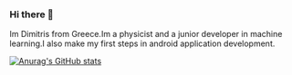 ### Hi there 👋
Im Dimitris from Greece.Im a physicist and a junior developer in machine learning.I also make my first steps in android application development.

[![Anurag's GitHub stats](https://github-readme-stats.vercel.app/api?username=dimitrismag)](https://github.com/anuraghazra/github-readme-stats)
